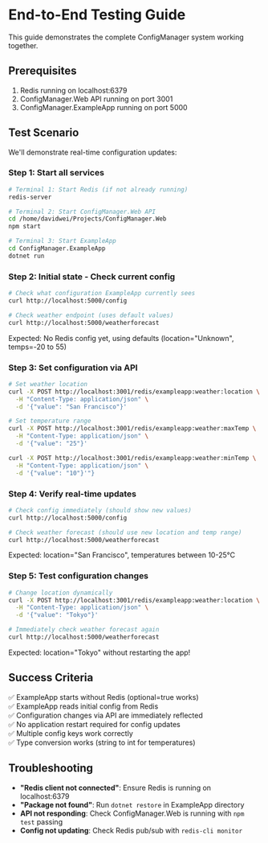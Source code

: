 # End-to-End Testing Guide

This guide demonstrates the complete ConfigManager system working together.

## Prerequisites

1. Redis running on localhost:6379
2. ConfigManager.Web API running on port 3001  
3. ConfigManager.ExampleApp running on port 5000

## Test Scenario

We'll demonstrate real-time configuration updates:

### Step 1: Start all services

```bash
# Terminal 1: Start Redis (if not already running)
redis-server

# Terminal 2: Start ConfigManager.Web API
cd /home/davidwei/Projects/ConfigManager.Web
npm start

# Terminal 3: Start ExampleApp
cd ConfigManager.ExampleApp
dotnet run
```

### Step 2: Initial state - Check current config

```bash
# Check what configuration ExampleApp currently sees
curl http://localhost:5000/config

# Check weather endpoint (uses default values)
curl http://localhost:5000/weatherforecast
```

Expected: No Redis config yet, using defaults (location="Unknown", temps=-20 to 55)

### Step 3: Set configuration via API

```bash
# Set weather location
curl -X POST http://localhost:3001/redis/exampleapp:weather:location \
  -H "Content-Type: application/json" \
  -d '{"value": "San Francisco"}'

# Set temperature range
curl -X POST http://localhost:3001/redis/exampleapp:weather:maxTemp \
  -H "Content-Type: application/json" \
  -d '{"value": "25"}'

curl -X POST http://localhost:3001/redis/exampleapp:weather:minTemp \
  -H "Content-Type: application/json" \
  -d '{"value": "10"}'"}
```

### Step 4: Verify real-time updates

```bash
# Check config immediately (should show new values)
curl http://localhost:5000/config

# Check weather forecast (should use new location and temp range)
curl http://localhost:5000/weatherforecast
```

Expected: location="San Francisco", temperatures between 10-25°C

### Step 5: Test configuration changes

```bash
# Change location dynamically
curl -X POST http://localhost:3001/redis/exampleapp:weather:location \
  -H "Content-Type: application/json" \
  -d '{"value": "Tokyo"}'

# Immediately check weather forecast again
curl http://localhost:5000/weatherforecast
```

Expected: location="Tokyo" without restarting the app!

## Success Criteria

✅ ExampleApp starts without Redis (optional=true works)  
✅ ExampleApp reads initial config from Redis  
✅ Configuration changes via API are immediately reflected  
✅ No application restart required for config updates  
✅ Multiple config keys work correctly  
✅ Type conversion works (string to int for temperatures)

## Troubleshooting

- **"Redis client not connected"**: Ensure Redis is running on localhost:6379
- **"Package not found"**: Run `dotnet restore` in ExampleApp directory
- **API not responding**: Check ConfigManager.Web is running with `npm test` passing
- **Config not updating**: Check Redis pub/sub with `redis-cli monitor`
